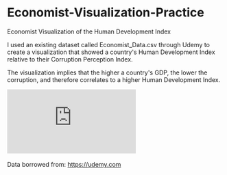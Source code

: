 # Economist-Visualization-Practice

Economist Visualization of the Human Development Index

I used an existing dataset called Economist_Data.csv through Udemy to create a visualization that showed a country's 
Human Development Index relative to their Corruption Perception Index. 

The visualization implies that the higher a country's GDP, the lower the corruption, and therefore correlates to a higher Human Development Index.

![Visualization 1](https://github.com/artwang31/Economist-Demographics-Data-Analysis/blob/master/Corruption%20Perception%20%26%20Human%20Development.pdf)

Data borrowed from: https://udemy.com
